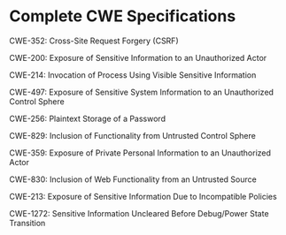 

# Complete CWE Specifications

CWE-352: Cross-Site Request Forgery (CSRF)

CWE-200: Exposure of Sensitive Information to an Unauthorized Actor

CWE-214: Invocation of Process Using Visible Sensitive Information

CWE-497: Exposure of Sensitive System Information to an Unauthorized Control Sphere

CWE-256: Plaintext Storage of a Password

CWE-829: Inclusion of Functionality from Untrusted Control Sphere

CWE-359: Exposure of Private Personal Information to an Unauthorized Actor

CWE-830: Inclusion of Web Functionality from an Untrusted Source

CWE-213: Exposure of Sensitive Information Due to Incompatible Policies

CWE-1272: Sensitive Information Uncleared Before Debug/Power State Transition